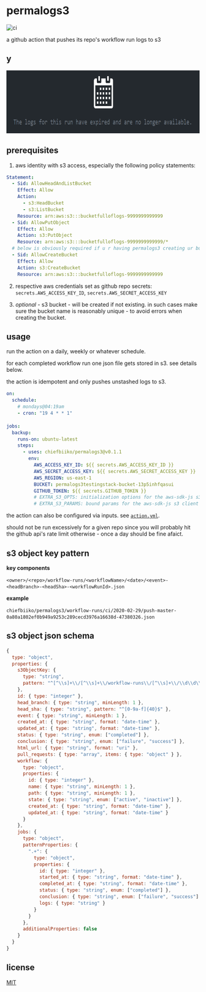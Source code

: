 # permalogs3

![ci](https://github.com/chiefbiiko/permalogs3/workflows/ci/badge.svg)

a github action that pushes its repo's workflow run logs to s3

## y

<p align="center">
  <img width="786" height="164" src="https://raw.githubusercontent.com/chiefbiiko/permalogs3/master/github_actions_logs_expire.PNG" alt="github actions logs expire" title="expiring logs">
</p>

## prerequisites

1. aws identity with s3 access, especially the following policy statements: 

``` yml
Statement:
  - Sid: AllowHeadAndListBucket
    Effect: Allow
    Action:
      - s3:HeadBucket
      - s3:ListBucket
    Resource: arn:aws:s3:::bucketfulloflogs-9999999999999
  - Sid: AllowPutObject
    Effect: Allow
    Action: s3:PutObject
    Resource: arn:aws:s3:::bucketfulloflogs-9999999999999/*
  # below is obviously required if u r having permalogs3 creating ur bucket
  - Sid: AllowCreateBucket
    Effect: Allow
    Action: s3:CreateBucket
    Resource: arn:aws:s3:::bucketfulloflogs-9999999999999
```

2. respective aws credentials set as github repo secrets: `secrets.AWS_ACCESS_KEY_ID`, `secrets.AWS_SECRET_ACCESS_KEY`

3. *optional* - s3 bucket - will be created if not existing. in such cases make sure the bucket name is reasonably unique - to avoid errors when creating the bucket.

## usage

run the action on a daily, weekly or whatever schedule.

for each completed workflow run one json file gets stored in s3. see details below.

the action is idempotent and only pushes unstashed logs to s3.

``` yml
on:
  schedule:
    # mondays@04:19am
    - cron: "19 4 * * 1"

jobs:
  backup:
    runs-on: ubuntu-latest
    steps:
      - uses: chiefbiiko/permalogs3@v0.1.1
        env:
          AWS_ACCESS_KEY_ID: ${{ secrets.AWS_ACCESS_KEY_ID }}
          AWS_SECRET_ACCESS_KEY: ${{ secrets.AWS_SECRET_ACCESS_KEY }}
          AWS_REGION: us-east-1
          BUCKET: permalogs3testingstack-bucket-13p5inhfqasui
          GITHUB_TOKEN: ${{ secrets.GITHUB_TOKEN }}
          # EXTRA_S3_OPTS: initialization options for the aws-sdk-js s3 client
          # EXTRA_S3_PARAMS: bound params for the aws-sdk-js s3 client 
```

the action can also be configured via inputs. see [`action.yml`](./action.yml).

should not be run excessively for a given repo since you will probably hit the github api's rate limit otherwise - once a day should be fine afaict.

## s3 object key pattern

**key components**

`<owner>/<repo>/workflow-runs/<workflowName>/<date>/<event>-<headBranch>-<headSha>-<workflowRunId>.json`

**example**

`chiefbiiko/permalogs3/workflow-runs/ci/2020-02-29/push-master-0a80a1802ef0b949a9253c289cecd3976a16638d-47380326.json`

## s3 object json schema

``` js
{
  type: "object",
  properties: {
    s3ObjectKey: {
      type: "string",
      pattern: "^[^\\s]+\\/[^\\s]+\\/workflow-runs\\/[^\\s]+\\/\\d\\d\\d\\d-\\d\\d-\\d\\d\\/[^\\s]+-[^\\s]+-[a-f0-9]{40}-\\d+\.json$"
    },
    id: { type: "integer" },
    head_branch: { type: "string", minLength: 1 },
    head_sha: { type: "string", pattern: "^[0-9a-f]{40}$" },
    event: { type: "string", minLength: 1 },
    created_at: { type: "string", format: "date-time" },
    updated_at: { type: "string", format: "date-time" },
    status: { type: "string", enum: ["completed"] },
    conclusion: { type: "string", enum: ["failure", "success"] },
    html_url: { type: "string", format: "uri" },
    pull_requests: { type: "array", items: { type: "object" } },
    workflow: {
      type: "object",
      properties: {
        id: { type: "integer" },
        name: { type: "string", minLength: 1 },
        path: { type: "string", minLength: 1 },
        state: { type: "string", enum: ["active", "inactive"] },
        created_at: { type: "string", format: "date-time" },
        updated_at: { type: "string", format: "date-time" }
      }
    },
    jobs: {
      type: "object",
      patternProperties: {
        ".+": {
          type: "object",
          properties: {
            id: { type: "integer" },
            started_at: { type: "string", format: "date-time" },
            completed_at: { type: "string", format: "date-time" },
            status: { type: "string", enum: ["completed"] },
            conclusion: { type: "string", enum: ["failure", "success"] },
            logs: { type: "string" }
          }
        }
      },
      additionalProperties: false
    }
  }
}
```

## license

[MIT](./LICENSE)